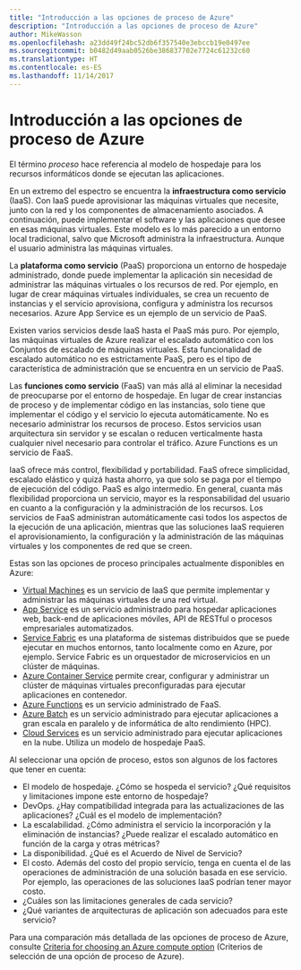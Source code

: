 ```yaml
---
title: "Introducción a las opciones de proceso de Azure"
description: "Introducción a las opciones de proceso de Azure"
author: MikeWasson
ms.openlocfilehash: a23dd49f24bc52db6f357540e3ebccb19e0497ee
ms.sourcegitcommit: b0482d49aab0526be386837702e7724c61232c60
ms.translationtype: HT
ms.contentlocale: es-ES
ms.lasthandoff: 11/14/2017
---
```

# <a name="overview-of-azure-compute-options"></a>Introducción a las opciones de proceso de Azure

El término *proceso* hace referencia al modelo de hospedaje para los recursos informáticos donde se ejecutan las aplicaciones. 

En un extremo del espectro se encuentra la **infraestructura como servicio** (IaaS). Con IaaS puede aprovisionar las máquinas virtuales que necesite, junto con la red y los componentes de almacenamiento asociados. A continuación, puede implementar el software y las aplicaciones que desee en esas máquinas virtuales. Este modelo es lo más parecido a un entorno local tradicional, salvo que Microsoft administra la infraestructura. Aunque el usuario administra las máquinas virtuales.  

La **plataforma como servicio** (PaaS) proporciona un entorno de hospedaje administrado, donde puede implementar la aplicación sin necesidad de administrar las máquinas virtuales o los recursos de red. Por ejemplo, en lugar de crear máquinas virtuales individuales, se crea un recuento de instancias y el servicio aprovisiona, configura y administra los recursos necesarios. Azure App Service es un ejemplo de un servicio de PaaS.

Existen varios servicios desde IaaS hasta el PaaS más puro. Por ejemplo, las máquinas virtuales de Azure realizar el escalado automático con los Conjuntos de escalado de máquinas virtuales. Esta funcionalidad de escalado automático no es estrictamente PaaS, pero es el tipo de característica de administración que se encuentra en un servicio de PaaS.

Las **funciones como servicio** (FaaS) van más allá al eliminar la necesidad de preocuparse por el entorno de hospedaje. En lugar de crear instancias de proceso y de implementar código en las instancias, solo tiene que implementar el código y el servicio lo ejecuta automáticamente. No es necesario administrar los recursos de proceso. Estos servicios usan arquitectura sin servidor y se escalan o reducen verticalmente hasta cualquier nivel necesario para controlar el tráfico. Azure Functions es un servicio de FaaS.

IaaS ofrece más control, flexibilidad y portabilidad. FaaS ofrece simplicidad, escalado elástico y quizá hasta ahorro, ya que solo se paga por el tiempo de ejecución del código. PaaS es algo intermedio. En general, cuanta más flexibilidad proporciona un servicio, mayor es la responsabilidad del usuario en cuanto a la configuración y la administración de los recursos. Los servicios de FaaS administran automáticamente casi todos los aspectos de la ejecución de una aplicación, mientras que las soluciones IaaS requieren el aprovisionamiento, la configuración y la administración de las máquinas virtuales y los componentes de red que se creen.

Estas son las opciones de proceso principales actualmente disponibles en Azure:

- [Virtual Machines](/azure/virtual-machines/) es un servicio de IaaS que permite implementar y administrar las máquinas virtuales de una red virtual.
- [App Service](/azure/app-service/app-service-value-prop-what-is) es un servicio administrado para hospedar aplicaciones web, back-end de aplicaciones móviles, API de RESTful o procesos empresariales automatizados.
- [Service Fabric](/azure/service-fabric/service-fabric-overview) es una plataforma de sistemas distribuidos que se puede ejecutar en muchos entornos, tanto localmente como en Azure, por ejemplo. Service Fabric es un orquestador de microservicios en un clúster de máquinas. 
- [Azure Container Service](/azure/container-service/container-service-intro) permite crear, configurar y administrar un clúster de máquinas virtuales preconfiguradas para ejecutar aplicaciones en contenedor.
- [Azure Functions](/azure/azure-functions/functions-overview) es un servicio administrado de FaaS.
- [Azure Batch](/azure/batch/batch-technical-overview) es un servicio administrado para ejecutar aplicaciones a gran escala en paralelo y de informática de alto rendimiento (HPC).
- [Cloud Services](/azure/cloud-services/cloud-services-choose-me) es un servicio administrado para ejecutar aplicaciones en la nube. Utiliza un modelo de hospedaje PaaS. 

Al seleccionar una opción de proceso, estos son algunos de los factores que tener en cuenta:

- El modelo de hospedaje. ¿Cómo se hospeda el servicio? ¿Qué requisitos y limitaciones impone este entorno de hospedaje? 
- DevOps. ¿Hay compatibilidad integrada para las actualizaciones de las aplicaciones? ¿Cuál es el modelo de implementación?
- La escalabilidad. ¿Cómo administra el servicio la incorporación y la eliminación de instancias? ¿Puede realizar el escalado automático en función de la carga y otras métricas? 
- La disponibilidad. ¿Qué es el Acuerdo de Nivel de Servicio? 
- El costo. Además del costo del propio servicio, tenga en cuenta el de las operaciones de administración de una solución basada en ese servicio. Por ejemplo, las operaciones de las soluciones IaaS podrían tener mayor costo.
- ¿Cuáles son las limitaciones generales de cada servicio? 
- ¿Qué variantes de arquitecturas de aplicación son adecuados para este servicio? 

Para una comparación más detallada de las opciones de proceso de Azure, consulte [Criteria for choosing an Azure compute option](./compute-comparison.md) (Criterios de selección de una opción de proceso de Azure).